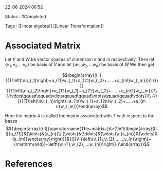 
22-06-2024 00:52

Status : #Completed 

Tags : [[linear algebra]] [[Linear Transformation]]

# Associated Matrix

Let $V$ and $W$ be vector spaces of dimension $n$ and $m$ respectively.
Then let $\{v_1,v_2,...v_n\}$ be basis of $V$
and let $\{w_1,w_2,...w_n\}$ be basis of $W$
We then get.

$$\begin{array}{l l}{{T\left(\nu_{_1}\right)=a_{11}w_{_1}+a_{21}w_{_2}+......+a_{m1}w_{_m}}}\\ {{\ }}{{T\left(\nu_{_2}\right)=a_{12}w_{_1}+a_{22}w_{_2}+......+a_{m2}w_{_m}}}\\ {{\vdots\qquad\qquad\vdots\qquad\qquad\vdots\qquad\qquad\vdots}}\\ {{\ }}{{T\left(\nu_{_n}\right)=a_{1n}w_{_1}+a_{2n}w_{_2}+......+a_{m n}w_{_m}}}\end{array}$$

Here the matrix A is called the matrix associated with T with respect to the bases
$${\begin{array}{r l}{\operatorname{The~matrix~}A={\left(\begin{array}{l l l}{a_{11}}&{\ldots}&{a_{n}}\\ {\vdots}&{\ddots}&{\vdots}\\ {a_{m}}&{\cdots}&{a_{m}}\end{array}\right)}}&{{}}\\ {\left\{v_{1},v_{2},......,v_{n}\right\}~{\mathrm{and}}~\left\{w_{1},w_{2},....w_{m}\right\}.}\end{array}}$$
# References
